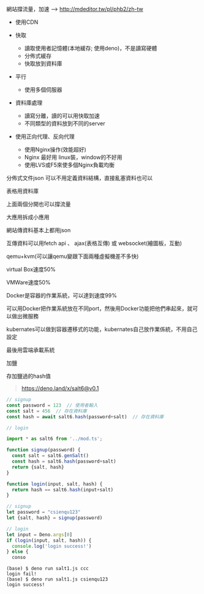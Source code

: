 網站撐流量，加速 --> http://mdeditor.tw/pl/phb2/zh-tw

* 使用CDN

* 快取
  * 讀取使用者記憶體(本地緩存; 使用deno)，不是讀寫硬體
  * 分佈式緩存
  * 快取放到資料庫

* 平行
  * 使用多個伺服器

* 資料庫處理
  * 讀寫分離，讀的可以用快取加速
  * 不同類型的資料放到不同的server

* 使用正向代理、反向代理
  * 使用Nginx操作(效能超好)
  * Nginx 最好用 linux裝，window的不好用
  * 使用LVS或F5來使多個Nginx負載均衡









分佈式文件json 可以不用定義資料結構，直接亂塞資料也可以

表格用資料庫

上面兩個分開也可以撐流量



大應用拆成小應用



網站傳資料基本上都用json

互傳資料可以用fetch api 、 ajax(表格互傳) 或 websocket(繪圖板，互動)





qemu+kvm(可以讓qemu變跟下面兩種虛擬機差不多快)

virtual Box速度50%

VMWare速度50%

Docker是容器的作業系統，可以達到速度99%

可以用Docker把作業系統放在不同port，然後用Docker功能把他們串起來，就可以做出微服務



kubernates可以做到容器遷移式的功能，kubernates自己放作業係統，不用自己設定





最後用雲端承載系統



加鹽

存加鹽過的hash值

> https://deno.land/x/salt6@v0.1

```js
// signup
const password = 123  // 使用者輸入
const salt = 456  // 存在資料庫
const hash = await salt6.hash(password+salt)  // 存在資料庫

// login
```

```js
import * as salt6 from '../mod.ts';

function signup(password) {
  const salt = salt6.genSalt()
  const hash = salt6.hash(password+salt)
  return {salt, hash}
}

function login(input, salt, hash) {
  return hash == salt6.hash(input+salt)
}

// signup
let password = "csienqu123"
let {salt, hash} = signup(password)

// login
let input = Deno.args[0]
if (login(input, salt, hash)) {
  console.log('login success!')
} else {
  conso
```

```
(base) $ deno run salt1.js ccc
login fail!
(base) $ deno run salt1.js csienqu123
login success!
```





